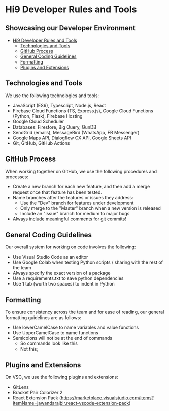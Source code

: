 #  Hi9 Developer Rules and Tools
## Showcasing our Developer Environment

- [Hi9 Developer Rules and Tools](#hi9-developer-rules-and-tools)
  - [Technologies and Tools](#technologies-and-tools)
  - [GitHub Process](#github-process)
  - [General Coding Guidelines](#general-coding-guidelines)
  - [Formatting](#formatting)
  - [Plugins and Extensions](#plugins-and-extensions)

## Technologies and Tools

 We use the following technologies and tools:
 - JavaScript (ES6), Typescript, Node.js, React 
 - Firebase Cloud Functions (TS, Express.js), Google Cloud Functions (Python, Flask), Firebase Hosting 
 - Google Cloud Scheduler 
 - Databases: Firestore, Big Query, GunDB 
 - SendGrid (emails), MessageBird (WhatsApp, FB Messenger) 
 - Google Maps API, Dialogflow CX API, Google Sheets API 
 - Git, GitHub, GitHub Actions  

## GitHub Process 

 When working together on GitHub, we use the following procedures and processes:
  - Create a new branch for each new feature, and then add a merge request once that feature has been tested.
  - Name branches after the features or issues they address:
       - Use the "Dev" branch for features under development
       - Only merge to the "Master" branch when a new version is released
       - Include an "issue" branch for medium to major bugs
  - Always include meaningful comments for git commits!

## General Coding Guidelines

Our overall system for working on code involves the following:
- Use Visual Studio Code as an editor 
- Use Google Colab when testing Python scripts / sharing with the rest of the team 
- Always specify the exact version of a package 
- Use a requirements.txt to save python dependencies 
- Use 1 tab (worth two spaces) to indent in Python 

## Formatting

To ensure consistency across the team and for ease of reading, our general formatting guidelines are as follows:

- Use lowerCamelCase to name variables and value functions 
- Use UpperCamelCase to name functions 
- Semicolons will not be at the end of commands
    - So commands look like this
    - Not this;

## Plugins and Extensions

On VSC, we use the following plugins and extensions:
- GitLens
- Bracket Pair Colorizer 2
- React Extension Pack (https://marketplace.visualstudio.com/items?itemName=jawandarajbir.react-vscode-extension-pack)

